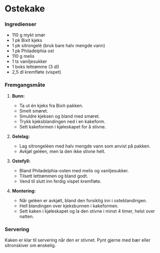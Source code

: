 # Ostekake

### Ingredienser
- 110 g mykt smør
- 1 pk Bixit kjeks
- 1 pk sitrongelé (bruk bare halv mengde vann)
- 1 pk Philadelphia ost
- 110 g melis
- 1 ts vaniljesukker
- 1 boks lettrømme (3 dl)
- 2,5 dl kremfløte (vispet)

### Fremgangsmåte

1. **Bunn:**
   - Ta ut én kjeks fra Bixit-pakken.
   - Smelt smøret.
   - Smuldre kjeksen og bland med smøret.
   - Trykk kjeksblandingen ned i en kakeform.
   - Sett kakeformen i kjøleskapet for å stivne.

2. **Gelelag:**
   - Lag sitrongeléen med halv mengde vann som anvist på pakken.
   - Avkjøl geléen, men la den ikke stivne helt.

3. **Ostefyll:**
   - Bland Philadelphia-osten med melis og vaniljesukker.
   - Tilsett lettrømmen og bland godt.
   - Vend til slutt inn ferdig vispet kremfløte.

4. **Montering:**
   - Når geléen er avkjølt, bland den forsiktig inn i osteblandingen.
   - Hell blandingen over kjeksbunnen i kakeformen.
   - Sett kaken i kjøleskapet og la den stivne i minst 4 timer, helst over natten.

### Servering
Kaken er klar til servering når den er stivnet. Pynt gjerne med bær eller sitronskiver om ønskelig.
